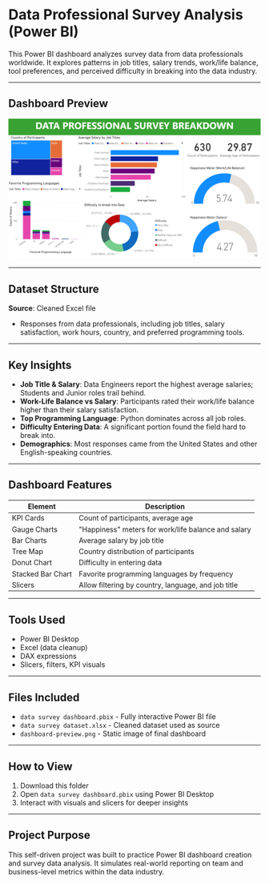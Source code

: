 # Data Professional Survey Analysis (Power BI)

This Power BI dashboard analyzes survey data from data professionals worldwide. It explores patterns in job titles, salary trends, work/life balance, tool preferences, and perceived difficulty in breaking into the data industry.

---

## Dashboard Preview

![Dashboard Preview](dashboard-preview.png)

---

## Dataset Structure

**Source**: Cleaned Excel file  
- Responses from data professionals, including job titles, salary satisfaction, work hours, country, and preferred programming tools.

---

## Key Insights

- **Job Title & Salary**: Data Engineers report the highest average salaries; Students and Junior roles trail behind.
- **Work-Life Balance vs Salary**: Participants rated their work/life balance higher than their salary satisfaction.
- **Top Programming Language**: Python dominates across all job roles.
- **Difficulty Entering Data**: A significant portion found the field hard to break into.
- **Demographics**: Most responses came from the United States and other English-speaking countries.

---

## Dashboard Features

| Element                      | Description |
|-----------------------------|-------------|
| KPI Cards                   | Count of participants, average age |
| Gauge Charts                | "Happiness" meters for work/life balance and salary |
| Bar Charts                  | Average salary by job title |
| Tree Map                    | Country distribution of participants |
| Donut Chart                 | Difficulty in entering data |
| Stacked Bar Chart           | Favorite programming languages by frequency |
| Slicers                     | Allow filtering by country, language, and job title |

---

## Tools Used

- Power BI Desktop
- Excel (data cleanup)
- DAX expressions
- Slicers, filters, KPI visuals

---

## Files Included

- `data survey dashboard.pbix` - Fully interactive Power BI file
- `data survey dataset.xlsx` - Cleaned dataset used as source
- `dashboard-preview.png` - Static image of final dashboard

---

## How to View

1. Download this folder  
2. Open `data survey dashboard.pbix` using Power BI Desktop  
3. Interact with visuals and slicers for deeper insights  

---

## Project Purpose

This self-driven project was built to practice Power BI dashboard creation and survey data analysis. It simulates real-world reporting on team and business-level metrics within the data industry.

